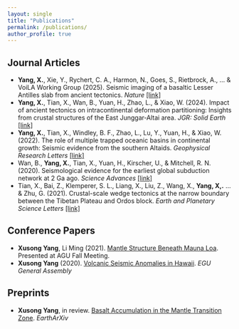```yaml
---
layout: single
title: "Publications"
permalink: /publications/
author_profile: true
---
```


## Journal Articles

- **Yang, X.**, Xie, Y., Rychert, C. A., Harmon, N., Goes, S., Rietbrock, A., ... & VoiLA Working Group (2025). Seismic imaging of a basaltic Lesser Antilles slab from ancient tectonics. *Nature* <a href="https://www.nature.com/articles/s41586-025-08754-0">[link]</a>
- **Yang, X.**, Tian, X., Wan, B., Yuan, H., Zhao, L., & Xiao, W. (2024). Impact of ancient tectonics on intracontinental deformation partitioning: Insights from crustal structures of the East Junggar‐Altai area. *JGR: Solid Earth* <a href="https://agupubs.onlinelibrary.wiley.com/doi/full/10.1029/2023JB027949">[link]</a>
- **Yang, X.**, Tian, X., Windley, B. F., Zhao, L., Lu, Y., Yuan, H., & Xiao, W. (2022). The role of multiple trapped oceanic basins in continental growth: Seismic evidence from the southern Altaids. *Geophysical Research Letters* <a href="https://agupubs.onlinelibrary.wiley.com/doi/full/10.1029/2022GL098548">[link]</a>
- Wan, B., **Yang, X.**, Tian, X., Yuan, H., Kirscher, U., & Mitchell, R. N. (2020). Seismological evidence for the earliest global subduction network at 2 Ga ago. *Science Advances* <a href="https://www.science.org/doi/full/10.1126/sciadv.abc5491">[link]</a>
- Tian, X., Bai, Z., Klemperer, S. L., Liang, X., Liu, Z., Wang, X., **Yang, X,.** ... & Zhu, G. (2021). Crustal-scale wedge tectonics at the narrow boundary between the Tibetan Plateau and Ordos block. *Earth and Planetary Science Letters* <a href="https://www.sciencedirect.com/science/article/pii/S0012821X20306440">[link]</a>


## Conference Papers

- **Xusong Yang**, Li Ming (2021). [Mantle Structure Beneath Mauna Loa](https://example.com/conference-paper-2021). Presented at AGU Fall Meeting.
- **Xusong Yang** (2020). [Volcanic Seismic Anomalies in Hawaii](https://example.com/agu2020). *EGU General Assembly*

## Preprints

- **Xusong Yang**, in review. [Basalt Accumulation in the Mantle Transition Zone](https://doi.org/10.9999/preprint-mtz). *EarthArXiv*

